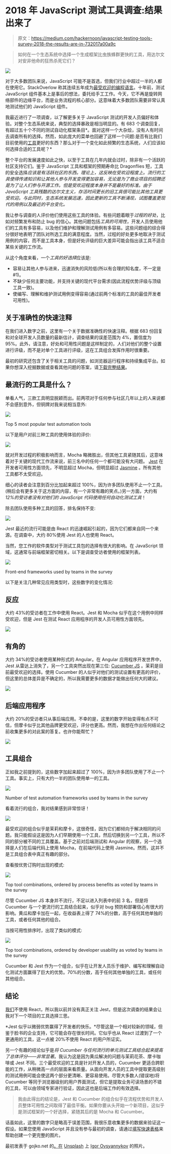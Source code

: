 # 2018 年 JavaScript 测试工具调查:结果出来了

> 原文：<https://medium.com/hackernoon/javascript-testing-tools-survey-2018-the-results-are-in-732017a00a9c>

> 如何在一个生态系统中选择一个生成框架比虫族蜂群更快的工具，用达尔文对安非他命的狂热杀死它们？

![](img/6d763108a1f2895da4c6a5c70d5bdb52.png)

对于大多数团队来说，JavaScript 可能不是首选，但我们行业中超过一半的人都在使用它。StackOverlow 称其连续五年成为[最受欢迎的编程语言](https://insights.stackoverflow.com/survey/2017#technology-programming-languages)。十年前，测试 JavaScript 组件基本上是事后的想法，委托给手工工作。今天，它不再是旋转网络部件的边缘平台，而是业务流程的核心部分。这意味着大多数团队需要非常认真地测试他们的 JavaScript 组件。

我最近进行了一项调查，以了解更多关于 JavaScript 测试的开发人员偏好和体验。对整个生态系统来说，典型的选择暴政是相当明显的。有 683 个调查回复，有超过五十个不同的测试自动化框架条目*。面对这样一个大杂烩，没有人有时间去调查所有的选择。然而，如此庞大的菜单也回避了这样一个问题:是否有比我们目前使用的[工具](https://hackernoon.com/tagged/tools)更好的东西？那么对于一个变化如此频繁的生态系统，人们应该如何选择合适的工具呢？*

整个平台的发展速度如此之快，以至于工具在几年内就会过时，除非有一个活跃的社区支持它们。鉴于 JavaScript 工具和框架的预期寿命比 Dragonflies 短，工具的安全选择*应该是有活跃社区的东西。理论上，这反映在受欢迎程度上。流行的工具使得传递知识和让其他人参与开发变得更加容易，无论是为了商业项目的招聘还是为了让人们参与开源工作。但是受欢迎程度本身并不是最好的标准。由于 JavaScript 工具残酷的达尔文主义，存活时间更长的旧工具很可能比其他工具更受欢迎。与此同时，生态系统发展迅速，因此更新的工具不断涌现，试图覆盖更现代的用例以及最近的平台变化。*

我让参与调查的人评价他们使用这些工具的体验。有些问题着眼于*过程的好处*，比如对频繁发布和防止 bug 的信心。其他问题包括*工具的可用性*，开发人员使用他们的工具有多容易，以及他们维护和理解测试用例有多容易。这些问题组的综合得分很好地表明了团队对所选工具的满意程度。当然，过程的好处更多地取决于测试用例的内容，而不是工具本身，但是好处评级的巨大差异可能会指出该工具不适合某些关键的工作流。

从这个角度来看，一个*工具的好选择*应该是:

*   容易让其他人参与进来，迅速消失的风险低(所以有合理的知名度，不一定是#1)。
*   不缺少任何主要功能，并支持关键的现代平台需求(因此流程优势评级与顶级工具一致)。
*   使编写、理解和维护测试用例变得容易(通过前两个标准的工具的最佳开发者可用性)。

## 关于准确性的快速注释

在我们进入数字之前，这里有一个关于数据准确性的快速注释。根据 683 份回复和对全球开发人员数量的最新估计，调查结果的误差范围为 4%，置信度为 95%。此外，请注意，好处和可用性问题是这样制定的，人们对他们的整个设置进行评级，而不是对单个工具进行评级，这在工具组合发挥作用时很重要。

最初的研究还包含了关于相关工具的问题，如浏览器运行程序和持续集成平台。如果你想深入挖掘数据或查看其他问题的答案，请[下载完整结果](https://gojko.net/assets/201802-js-research.pdf)。

## 最流行的工具是什么？

单看人气，三款工具明显脱颖而出。前两项对于任何参与社区几年以上的人来说都不会感到意外，但铜牌对我来说相当意外:

![](img/039b3f69f0fa7a8ad529b393851ac14b.png)

Top 5 most popular test automation tools

以下是用户对前三种工具的使用体验的评价:

![](img/97054e4a2a45a2231df60dbb89e09905.png)

就对开发过程的积极影响而言，Mocha 略微胜出，但其他工具紧随其后，这意味着对于关键的现代工作流来说，前三名中的任何一个都可能没有大问题。 [Jest](https://facebook.github.io/jest/) 在开发者可用性方面领先，不明显超过 Mocha，但明显超过 [Jasmine](https://jasmine.github.io/) 。所有其他工具都不太受欢迎。

细心的读者会注意到百分比加起来超过 100%，因为许多团队使用不止一个工具。(稍后会有更多关于这方面的内容，有一个非常有趣的笑点。)另一方面，大约有 *12%的受访者没有对他们的 JavaScript 代码使用任何自动化测试工具*！

除去团队使用多种工具的回答，排名保持不变:

![](img/8b458acee36770ce2dc87530666eda87.png)

Jest 最近的流行可能是由 React 的迅速崛起引起的，因为它们都来自同一个来源。在调查中，大约 80%使用 Jest 的人也使用 React。

当然，您工作的软件类型对于测试工具包的选择有很大的影响。在 JavaScript 领域，这通常与前端框架密切相关。以下是调查受访者使用的框架列表。

![](img/ae573dc7954defcae233aae2e6c27c1c.png)

Front-end frameworks used by teams in the survey

以下是关注几种常见应用类型时，这些数字的变化情况:

## 反应

大约 43%的受访者在工作中使用 React。Jest 和 Mocha 似乎在这个用例中同样受欢迎，但是 Jest 在测试 React 应用程序的开发人员可用性方面领先。

![](img/7214868c97b8ded6f8d1a7654dbdf0d3.png)

## 有角的

大约 34%的受访者使用某种形式的 Angular。在 Angular 应用程序开发世界中，Jest 从雷达上消失了，另一个工具突然出现在第三位: [Cucumber JS](https://github.com/cucumber/cucumber-js) 。茉莉是目前最受欢迎的选择。使用 Cucumber 的人似乎对他们的测试设置有更高的评价，但这里的总体差异是不确定的，所以我需要更多的数据才能做出任何大的建议。

![](img/36bde831e336ddc79e3db80f3ab7bf32.png)

## 后端应用程序

大约 20%的受访者只从事后端应用。不幸的是，这里的数字开始变得有点不可信，但摩卡似乎比其他品牌更受欢迎，评分也更高。然而，我想在作出任何结论之前收集更多的对此案的答复。也许你能帮忙？

![](img/6626d129153c845b81951f1259547a39.png)

## 工具组合

正如我之前提到的，这些数字加起来超过了 100%，因为许多团队使用了不止一个工具。事实上，只有大约一半的团队使用单一的工具。

![](img/ccce9fef9fc3ff46300423b506e57a32.png)

Number of test automation frameworks used by teams in the survey

看着流行的组合，我对结果感到非常惊讶！

![](img/eb1d7ca3159af0b0ff94d9c7418b4ceb.png)

最受欢迎的组合似乎是茉莉和摩卡，这很奇怪，因为它们都倾向于解决相同的问题。我只能假设这是因为人们早期使用一个工具，然后切换到另一个工具，所以不同的部分被不同的工具覆盖。基于之前对后端测试和 Angular 的观察，另一个选择是人们在后端代码上使用 Mocha，在前端代码上使用 Jasmine。然而，这并不是工具组合表中真正有趣的部分。

查看按优势订购时出现的模式:

![](img/77cece99e5d1dfae1a111d3590de9ff5.png)

Top tool combinations, ordered by process benefits as voted by teams in the survey

尽管 Cucumber JS 本身并不流行，不足以进入列表中的前 3 名，但是将 Cucumber 与一个更流行的工具结合起来，似乎对 bug 预防和部署信心有很大的影响。黄瓜和摩卡加在一起，在收益表上得了 74%的分数，高于任何其他单独的工具，或者任何其他的组合。

当按可用性排序时，出现了类似的模式:

![](img/68fc7b205f709a1b5fcdf2462fa524c1.png)

Top tool combinations, ordered by developer usability as voted by teams in the survey

Cucumber 和 Jest 作为一个组合，似乎在让开发人员乐于维护、编写和理解自动化测试方面赢得了巨大的优势。70%的分数，高于任何其他单独的工具，或任何其他组合。

## 结论

[我们](https://www.mindmup.com)不使用 React，所以我以前并没有真正关注 Jest，但是这次调查的结果会让我对下一个项目的工具选择三思。

*Jest 似乎以微弱优势赢得了开发者的快乐。*尽管这是一个相对较新的领域，但鉴于脸书的企业支持，它可能会存在很长时间。它似乎也从 React 过渡到了一个更通用的工具，这一点被 20%不使用 React 的用户所证实。

另一个有趣的结论似乎是*将 Cucumber 与任何流行的单元测试工具结合起来提高了总体评分——非常显著*。我认为这是因为黄瓜解决的问题与茉莉花茶、摩卡咖啡或 Jest 不同。三个最受欢迎的工具是针对开发人员的，Cucumber 更适合跨职能的工作，从稍微高一点的层面来看质量。从面向开发人员的工具中提取更高级别的测试用例可能会使这两个部分更清晰、更容易使用。尽管大多数人(错误地)将 Cucumber 等同于浏览器级别的用户界面测试，但它是提取业务可读场景的不错的工具，可以由领域专家进行验证，因此这也是后端工作的有效选择。

> 我由此得出的结论是，Jest 和 Cucumber 的组合似乎在流程优势和开发人员整体可用性之间取得了最佳平衡。如果你要从头开始一个新项目，这似乎是测试框架的一个好选择，紧随其后的是 Mocha 和 Cucumber。

话虽如此，这里的数字只是略高于误差范围，我很乐意收集更多的数据来验证这一假设。如果您使用 JavaScript 并且没有参与最初的调查，请通过[填写快速表格](https://form.jotform.com/80547453104957?source=medium)来帮助创建一个更完整的图片。

最初发表于 gojko.net 的[。在](https://gojko.net/2018/02/25/javascript-testing-tools.html) [Unsplash](https://unsplash.com/search/photos/menu?utm_source=unsplash&utm_medium=referral&utm_content=creditCopyText) 上 [Igor Ovsyannykov](https://unsplash.com/photos/uzd2UEDdQJ8?utm_source=unsplash&utm_medium=referral&utm_content=creditCopyText) 的照片。